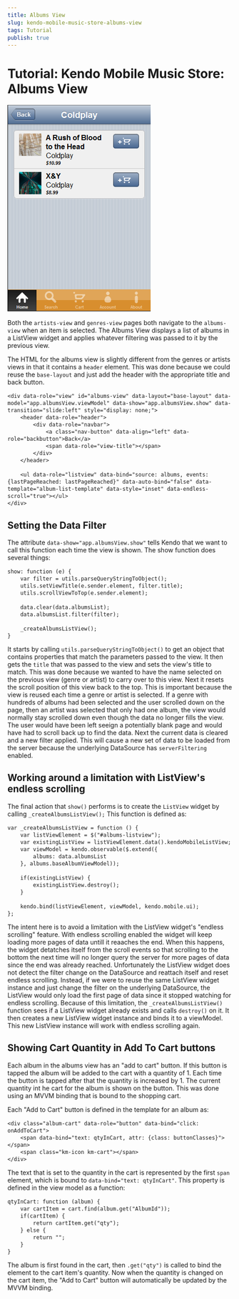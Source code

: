 ```yaml
---
title: Albums View
slug: kendo-mobile-music-store-albums-view
tags: Tutorial
publish: true
---
```


# Tutorial: Kendo Mobile Music Store: Albums View

![albums-view](images/albums-view.png)

Both the `artists-view` and `genres-view` pages both navigate to the `albums-view` when an item is selected.
The Albums View displays a list of albums in a ListView widget and applies whatever filtering was passed to it by the previous view.

The HTML for the albums view is slightly different from the genres or artists views in that it contains a `header` element.
This was done because we could reuse the `base-layout` and just add the header with the appropriate title and back button.

    <div data-role="view" id="albums-view" data-layout="base-layout" data-model="app.albumsView.viewModel" data-show="app.albumsView.show" data-transition="slide:left" style="display: none;">
        <header data-role="header">
            <div data-role="navbar">
                <a class="nav-button" data-align="left" data-role="backbutton">Back</a>
                <span data-role="view-title"></span>
            </div>
        </header>

        <ul data-role="listview" data-bind="source: albums, events: {lastPageReached: lastPageReached}" data-auto-bind="false" data-template="album-list-template" data-style="inset" data-endless-scroll="true"></ul>
    </div>

## Setting the Data Filter

The attribute `data-show="app.albumsView.show"` tells Kendo that we want to call this function each time the view is shown.
The show function does several things:

    show: function (e) {
        var filter = utils.parseQueryStringToObject();
        utils.setViewTitle(e.sender.element, filter.title);
        utils.scrollViewToTop(e.sender.element);

        data.clear(data.albumsList);
        data.albumsList.filter(filter);

        _createAlbumsListView();
    }

It starts by calling `utils.parseQueryStringToObject()` to get an object that contains properties that match the parameters passed to the view.
It then gets the `title` that was passed to the view and sets the view's title to match. This was done because we wanted to have the name selected on the previous view (genre or artist) to carry over to this view.
Next it resets the scroll position of this view back to the top. This is important because the view is reused each time a genre or artist is selected.
If a genre with hundreds of albums had been selected and the user scrolled down on the page, then an artist was selected that only had one album, the view would normally stay scrolled down even though the data no longer fills the view.
The user would have been left seeign a potentially blank page and would have had to scroll back up to find the data.
Next the current data is cleared and a new filter applied. This will cause a new set of data to be loaded from the server because the underlying DataSource has `serverFiltering` enabled.

## Working around a limitation with ListView's endless scrolling

The final action that `show()` performs is to create the `ListView` widget by calling `_createAlbumsListView();`
This function is defined as:

    var _createAlbumsListView = function () {
        var listViewElement = $("#albums-listview");
        var existingListView = listViewElement.data().kendoMobileListView;
        var viewModel = kendo.observable($.extend({
            albums: data.albumsList
        }, albums.baseAlbumViewModel));

        if(existingListView) {
            existingListView.destroy();
        }

        kendo.bind(listViewElement, viewModel, kendo.mobile.ui);
    };

The intent here is to avoid a limitation with the ListView widget's "endless scrolling" feature.
With endless scrolling enabled the widget will keep loading more pages of data untill it reaaches the end.
When this happens, the widget detatches itself from the scroll events so that scrolling to the bottom the next time will no longer query the server for more pages of data since the end was already reached.
Unfortunately the ListView widget does not detect the filter change on the DataSource and reattach itself and reset endless scrolling.
Instead, if we were to reuse the same ListView widget instance and just change the filter on the underlying DataSource, the ListView would only load the first page of data since it stopped watching for endless scrolling.
Because of this limitation, the `_createAlbumsListView()` function sees if a ListView widget already exists and calls `destroy()` on it.
It then creates a new ListView widget instance and binds it to a viewModel.
This new ListView instance will work with endless scrolling again.

## Showing Cart Quantity in Add To Cart buttons

Each album in the albums view has an "add to cart" button.
If this button is tapped the album will be added to the cart with a quantity of 1.
Each time the button is tapped after that the quantity is increased by 1.
The current quantity int he cart for the album is shown on the button.
This was done using an MVVM binding that is bound to the shopping cart.

Each "Add to Cart" button is defined in the template for an album as:

    <div class="album-cart" data-role="button" data-bind="click: onAddToCart">
        <span data-bind="text: qtyInCart, attr: {class: buttonClasses}"></span>
        <span class="km-icon km-cart"></span>
    </div>

The text that is set to the quantity in the cart is represented by the first `span` element, which is bound to `data-bind="text: qtyInCart"`.
This property is defined in the view model as a function:

    qtyInCart: function (album) {
        var cartItem = cart.find(album.get("AlbumId"));
        if(cartItem) {
            return cartItem.get("qty");
        } else {
            return "";
        }
    }

The album is first found in the cart, then `.get("qty")` is called to bind the element to the cart item's quantity.
Now when the quantity is changed on the cart item, the "Add to Cart" button will automatically be updated by the MVVM binding.
 
